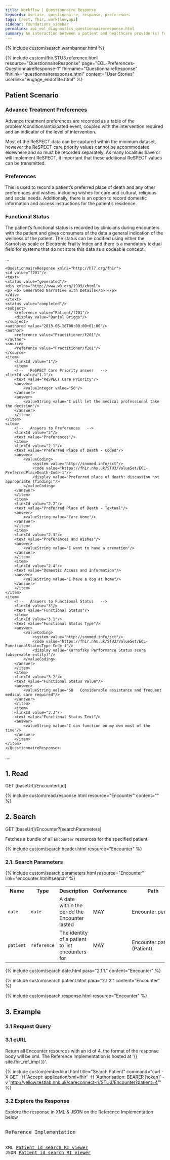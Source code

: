 ```yaml
---
title: Workflow | Questionnaire Response
keywords: usecase, questionnaire, response, preferences
tags: [rest, fhir, workflow,api]
sidebar: foundations_sidebar
permalink: api_eol_diagnostics_questionnaireresponse.html
summary: An interaction between a patient and healthcare provider(s) for the purpose of providing healthcare service(s) or assessing the health status of a patient.
---
```

{% include custom/search.warnbanner.html %}

{% include custom/fhir.STU3.reference.html resource="QuestionnaireResponse" page="EOL-Preferences-QuestionnaireResponse-1" fhirname="QuestionnaireResponse" fhirlink="questionnaireresponse.html" content="User Stories" userlink="engage_endoflife.html" %}

## Patient Scenario ##

### Advance Treatment Preferences ###

Advance treatment preferences are recorded as a table of the problem/condition/anticipated event, coupled with the intervention required and an indicator of the level of intervention.

Most of the ReSPECT data can be captured within the minimum dataset, however the ReSPECT care priority values cannot be accommodated elsewhere and so must be recorded separately.  As many localities have or will implement ReSPECT, it important that these additional ReSPECT values can be transmitted.

### Preferences ###

This is used to record a patient’s preferred place of death and any other preferences and wishes, including wishes for care and cultural, religious and social needs.  Additionally, there is an option to record domestic information and access instructions for the patient’s residence. 

### Functional Status ###

The patient’s functional status is recorded by clinicians during encounters with the patient and gives consumers of the data a general indication of the wellness of the patient. The status can be codified using either the Karnofsky scale or Electronic Frailty Index and there is a mandatory textual field for systems that do not store this data as a codeable concept.


...

    <QuestionnaireResponse xmlns="http://hl7.org/fhir">
    <id value="f201"/> 
	<text> 
	<status value="generated"/> 
	<div xmlns="http://www.w3.org/1999/xhtml">
	<p> <b> Generated Narrative with Details</b> </p>
	</div> 
	</text> 
	<status value="completed"/>
	<subject> 
		<reference value="Patient/f201"/> 
		<display value="Daniel Briggs"/> 
	</subject> 
	<authored value="2013-06-18T00:00:00+01:00"/> 
	<author> 
		<reference value="Practitioner/f201"/> 
	</author> 
	<source> 
		<reference value="Practitioner/f201"/> 
	</source> 
	<item> 
		<linkId value="1"/> 
		<item> 
		<!--   ReSPECT Care Priority answer   -->
	<linkId value="1.1"/> 
		<text value="ReSPECT Care Priority"/> 
		<answer> 
			<valueInteger value="50"/> 
		</answer> 
		<answer> 
			<valueString value="I will let the medical professional take the decision"/> 
		</answer> 
		</item> 
	</item> 
	<item> 
		<!--   Answers to Preferences   -->
		<linkId value="2"/> 
		<text value="Preferences"/> 
		<item> 
		<linkId value="2.1"/>
		<text value="Preferred Place of Death - Coded"/>
		<answer>
			<valueCoding>
				<system value="http://snomed.info/sct"/>
				<code value="https://fhir.nhs.uk/STU3/ValueSet/EOL-PreferredPlaceDeath-Code-1"/>
				<display value="Preferred place of death: discussion not appropriate (finding)"/>
			</valueCoding>
		</answer>
		</item> 
		<item> 
		<linkId value="2.2"/> 
		<text value="Preferred Place of Death - Textual"/> 
		<answer> 
			<valueString value="Care Home"/>
		</answer> 
		</item> 
		<item> 
		<linkId value="2.3"/> 
		<text value="Preferences and Wishes"/> 
		<answer> 
			<valueString value="I want to have a cremation"/> 
		</answer> 
		</item> 
		<item> 
		<linkId value="2.4"/> 
		<text value="Domestic Access and Information"/> 
		<answer> 
			<valueString value="I have a dog at home"/>
		</answer> 
		</item> 
	</item> 
	<item> 
		<!--   Answers to Functional Status   -->
		<linkId value="3"/> 
		<text value="Functional Status"/> 
		<item> 
		<linkId value="3.1"/> 
		<text value="Functional Status Type"/> 
		<answer> 
			<valueCoding>
				<system value="http://snomed.info/sct"/>
				<code value="https://fhir.nhs.uk/STU3/ValueSet/EOL-FunctionalStatusType-Code-1"/>
				<display value="Karnofsky Performance Status score (observable entity)"/>
			</valueCoding>
		</answer> 
		</item> 
		<item> 
		<linkId value="3.2"/> 
		<text value="Functional Status Value"/> 
		<answer> 
			<valueString value="50   Considerable assistance and frequent medical care required"/> 
		</answer> 
		</item>
		<item> 
		<linkId value="3.3"/> 
		<text value="Functional Status Text"/> 
		<answer> 
			<valueString value="I can function on my own most of the time"/> 
		</answer> 
		</item> 		
	</item> 
	</QuestionnaireResponse>

....

## 1. Read ##

<div markdown="span" class="alert alert-success" role="alert">
GET [baseUrl]/Encounter/[id]</div>

{% include custom/read.response.html resource="Encounter" content="" %}

## 2. Search ##

<div markdown="span" class="alert alert-success" role="alert">
GET [baseUrl]/Encounter?[searchParameters]</div>

Fetches a bundle of all `Encounter` resources for the specified patient.

{% include custom/search.header.html resource="Encounter" %}

### 2.1. Search Parameters ###

{% include custom/search.parameters.html resource="Encounter" link="encounter.html#search" %}


<table style="min-width:100%;width:100%">
<tr id="clinical">
    <th style="width:10%;">Name</th>
    <th style="width:15%;">Type</th>
    <th style="width:40%;">Description</th>
    <th style="width:5%;">Conformance</th>
    <th style="width:30%;">Path</th>
</tr>
<tr>
    <td><code class="highlighter-rouge">date</code></td>
    <td><code class="highlighter-rouge">date</code></td>
    <td>A date within the period the Encounter lasted</td>
    <td>MAY</td>
    <td>Encounter.period</td>
</tr>
<tr>
    <td><code class="highlighter-rouge">patient</code></td>
    <td><code class="highlighter-rouge">reference</code></td>
    <td>The identity of a patient to list encounters for</td>
    <td>MAY</td>
    <td>Encounter.patient <br>(Patient)</td>
</tr>
</table>

<!--
Systems SHOULD support the following search combinations:

 * patient
 -->

{% include custom/search.date.html para="2.1.1." content="Encounter" %}

{% include custom/search.patient.html para="2.1.2." content="Encounter" %}

{% include custom/search.response.html resource="Encounter" %}

## 3. Example ##

### 3.1 Request Query ###

<h3 id="32-response-headers">3.1 cURL</h3>

Return all Encounter resources with an id of 4, the format of the response body will be xml. The Reference Implementation is hosted at '{{ site.fhir_ref_impl }}'.

{% include custom/embedcurl.html title="Search Patient" command="curl -X GET -H 'Accept: application/xml+fhir' -H 'Authorisation: BEARER [token]' -v 'http://yellow.testlab.nhs.uk/careconnect-ri/STU3/Encounter?patient=4'" %}

<h3 id="32-response-headers">3.2 Explore the Response</h3>

Explore the response in XML & JSON on the Reference Implementation below
<div class="language-http highlighter-rouge">
<pre class="highlight">
<p style="font-size: 110%;">Reference Implementation</p>
XML <a target="_blank" href="{{ site.fhir_ref_impl }}search?serverId=home&pretty=true&resource=Encounter&param.0.0=&param.0.1=4&param.0.name=patient&param.0.type=reference&resource-search-limit=&encoding=xml">Patient id search RI viewer</a>
JSON <a target="_blank" href="{{ site.fhir_ref_impl }}search?serverId=home&pretty=true&resource=Encounter&param.0.0=&param.0.1=4&param.0.name=patient&param.0.type=reference&resource-search-limit=&encoding=json">Patient id search RI viewer</a>
</pre>
</div>
